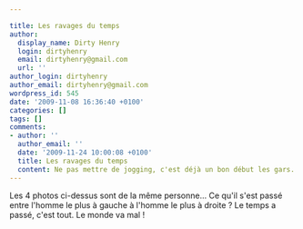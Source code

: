 ```yaml
---

title: Les ravages du temps
author:
  display_name: Dirty Henry
  login: dirtyhenry
  email: dirtyhenry@gmail.com
  url: ''
author_login: dirtyhenry
author_email: dirtyhenry@gmail.com
wordpress_id: 545
date: '2009-11-08 16:36:40 +0100'
categories: []
tags: []
comments:
- author: ''
  author_email: ''
  date: '2009-11-24 10:00:08 +0100'
  title: Les ravages du temps
  content: Ne pas mettre de jogging, c'est déjà un bon début les gars.
---
```

Les 4 photos ci-dessus sont de la même personne... Ce qu'il s'est passé entre l'homme le plus à gauche à l'homme le plus à droite ? Le temps a passé, c'est tout. Le monde va mal !
